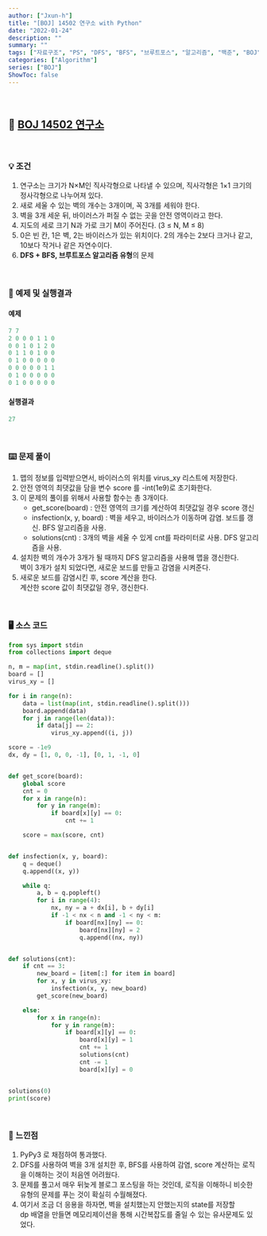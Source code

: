 ```yaml
---
author: ["Jxun-h"]
title: "[BOJ] 14502 연구소 with Python"
date: "2022-01-24"
description: ""
summary: ""
tags: ["자료구조", "PS", "DFS", "BFS", "브루트포스", "알고리즘", "백준", "BOJ"]
categories: ["Algorithm"]
series: ["BOJ"]
ShowToc: false
---
```


<br>

## 📌 <a href="https://www.acmicpc.net/problem/14502" target="_blank">BOJ 14502 연구소</a>

<br>

### 💡 조건

1.  연구소는 크기가 N×M인 직사각형으로 나타낼 수 있으며, 직사각형은 1×1 크기의 정사각형으로 나누어져 있다.
2.  새로 세울 수 있는 벽의 개수는 3개이며, 꼭 3개를 세워야 한다.
3.  벽을 3개 세운 뒤, 바이러스가 퍼질 수 없는 곳을 안전 영역이라고 한다.
4.  지도의 세로 크기 N과 가로 크기 M이 주어진다. (3 ≤ N, M ≤ 8)
5.  0은 빈 칸, 1은 벽, 2는 바이러스가 있는 위치이다. 2의 개수는 2보다 크거나 같고, 10보다 작거나 같은 자연수이다.
6.  **DFS + BFS, 브루트포스 알고리즘 유형**의 문제

<br>

### 🔖 예제 및 실행결과

#### 예제

```py
7 7
2 0 0 0 1 1 0
0 0 1 0 1 2 0
0 1 1 0 1 0 0
0 1 0 0 0 0 0
0 0 0 0 0 1 1
0 1 0 0 0 0 0
0 1 0 0 0 0 0
```

#### 실행결과

```py
27
```

<br>

### ⌨️ 문제 풀이

1.  맵의 정보를 입력받으면서, 바이러스의 위치를 virus_xy 리스트에 저장한다.
2.  안전 영역의 최댓값을 담을 변수 score 를 -int(1e9)로 초기화한다.
3.  이 문제의 풀이를 위해서 사용할 함수는 총 3개이다.
    -   get_score(board) : 안전 영역의 크기를 계산하여 최댓값일 경우 score 갱신
    -   insfection(x, y, board) : 벽을 세우고, 바이러스가 이동하며 감염. 보드를 갱신. BFS 알고리즘을 사용.
    -   solutions(cnt) : 3개의 벽을 세울 수 있게 cnt를 파라미터로 사용. DFS 알고리즘을 사용.
4.  설치한 벽의 개수가 3개가 될 때까지 DFS 알고리즘을 사용해 맵을 갱신한다.  
    벽이 3개가 설치 되었다면, 새로운 보드를 만들고 감염을 시켜준다.
5.  새로운 보드를 감염시킨 후, score 계산을 한다.  
    계산한 score 값이 최댓값일 경우, 갱신한다.

<br>

### 🖥 소스 코드

```py
from sys import stdin
from collections import deque

n, m = map(int, stdin.readline().split())
board = []
virus_xy = []

for i in range(n):
    data = list(map(int, stdin.readline().split()))
    board.append(data)
    for j in range(len(data)):
        if data[j] == 2:
            virus_xy.append((i, j))

score = -1e9
dx, dy = [1, 0, 0, -1], [0, 1, -1, 0]


def get_score(board):
    global score
    cnt = 0
    for x in range(n):
        for y in range(m):
            if board[x][y] == 0:
                cnt += 1

    score = max(score, cnt)


def insfection(x, y, board):
    q = deque()
    q.append((x, y))

    while q:
        a, b = q.popleft()
        for i in range(4):
            nx, ny = a + dx[i], b + dy[i]
            if -1 < nx < n and -1 < ny < m:
                if board[nx][ny] == 0:
                    board[nx][ny] = 2
                    q.append((nx, ny))


def solutions(cnt):
    if cnt == 3:
        new_board = [item[:] for item in board]
        for x, y in virus_xy:
            insfection(x, y, new_board)
        get_score(new_board)

    else:
        for x in range(n):
            for y in range(m):
                if board[x][y] == 0:
                    board[x][y] = 1
                    cnt += 1
                    solutions(cnt)
                    cnt -= 1
                    board[x][y] = 0


solutions(0)
print(score)
```

<br>

### 💾 느낀점

1.  PyPy3 로 채점하여 통과했다.
2.  DFS를 사용하여 벽을 3개 설치한 후, BFS를 사용하여 감염, score 계산하는 로직을 이해하는 것이 처음엔 어려웠다.
3.  문제를 풀고서 매우 뒤늦게 블로그 포스팅을 하는 것인데, 로직을 이해하니 비슷한 유형의 문제를 푸는 것이 확실히 수월해졌다.
4.  여기서 조금 더 응용을 하자면, 벽을 설치했는지 안했는지의 state를 저장할  
    dp 배열을 만들면 메모리제이션을 통해 시간복잡도를 줄일 수 있는 유사문제도 있었다.